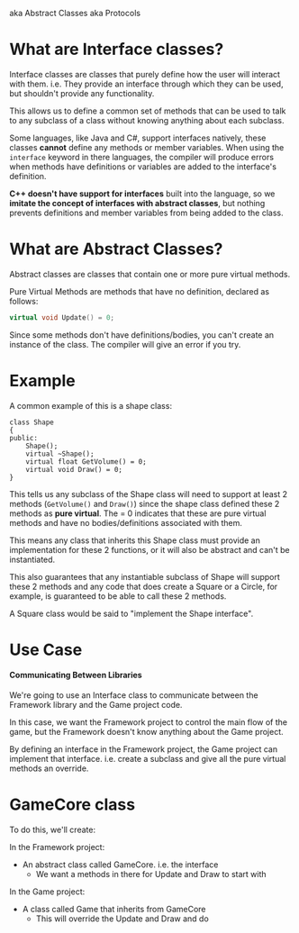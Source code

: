 aka Abstract Classes
aka Protocols

# What are Interface classes?

Interface classes are classes that purely define how the user will interact with them. i.e. They provide an interface through which they can be used, but shouldn't provide any functionality.

This allows us to define a common set of methods that can be used to talk to any subclass of a class without knowing anything about each subclass.

Some languages, like Java and C#, support interfaces natively, these classes **cannot** define any methods or member variables. When using the `interface` keyword in there languages, the compiler will produce errors when methods have definitions or variables are added to the interface's definition.

**C++ doesn't have support for interfaces** built into the language, so we **imitate the concept of interfaces with abstract classes**, but nothing prevents definitions and member variables from being added to the class.

# What are Abstract Classes?

Abstract classes are classes that contain one or more pure virtual methods.

Pure Virtual Methods are methods that have no definition, declared as follows:
```c++
virtual void Update() = 0;
```

Since some methods don't have definitions/bodies, you can't create an instance of the class. The compiler will give an error if you try.

# Example

A common example of this is a shape class:
```
class Shape
{
public:
	Shape();
	virtual ~Shape();
	virtual float GetVolume() = 0;
	virtual void Draw() = 0;
}
```

This tells us any subclass of the Shape class will need to support at least 2 methods (`GetVolume()` and `Draw()`) since the shape class defined these 2 methods as **pure virtual**. The = 0 indicates that these are pure virtual methods and have no bodies/definitions associated with them.

This means any class that inherits this Shape class must provide an implementation for these 2 functions, or it will also be abstract and can't be instantiated.

This also guarantees that any instantiable subclass of Shape will support these 2 methods and any code that does create a Square or a Circle, for example, is guaranteed to be able to call these 2 methods.

A Square class would be said to "implement the Shape interface".

# Use Case

#### Communicating Between Libraries
We're going to use an Interface class to communicate between the Framework library and the Game project code.

In this case, we want the Framework project to control the main flow of the game, but the Framework doesn't know anything about the Game project.

By defining an interface in the Framework project, the Game project can implement that interface. i.e. create a subclass and give all the pure virtual methods an override.

# GameCore class

To do this, we'll create:

In the Framework project:
- An abstract class called GameCore. i.e. the interface
	- We want a methods in there for Update and Draw to start with

In the Game project:
- A class called Game that inherits from GameCore
	- This will override the Update and Draw and do 
